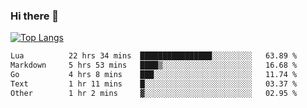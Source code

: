 ### Hi there 👋

<!--
**3Xpl0it3r/3Xpl0it3r** is a ✨ _special_ ✨ repository because its `README.md` (this file) appears on your GitHub profile.

Here are some ideas to get you started:

- 🔭 I’m currently working on ...
- 🌱 I’m currently learning ...
- 👯 I’m looking to collaborate on ...
- 🤔 I’m looking for help with ...
- 💬 Ask me about ...
- 📫 How to reach me: ...
- 😄 Pronouns: ...
- ⚡ Fun fact: ...
-->


[![Top Langs](https://github-readme-stats.vercel.app/api/top-langs/?username=3Xpl0it3r&layout=compact)](https://github.com/3Xpl0it3r/3Xpl0it3r)

<!--START_SECTION:waka-->

```txt
Lua          22 hrs 34 mins  ████████████████░░░░░░░░░   63.89 %
Markdown     5 hrs 53 mins   ████▒░░░░░░░░░░░░░░░░░░░░   16.68 %
Go           4 hrs 8 mins    ███░░░░░░░░░░░░░░░░░░░░░░   11.74 %
Text         1 hr 11 mins    █░░░░░░░░░░░░░░░░░░░░░░░░   03.37 %
Other        1 hr 2 mins     ▓░░░░░░░░░░░░░░░░░░░░░░░░   02.95 %
```

<!--END_SECTION:waka-->
